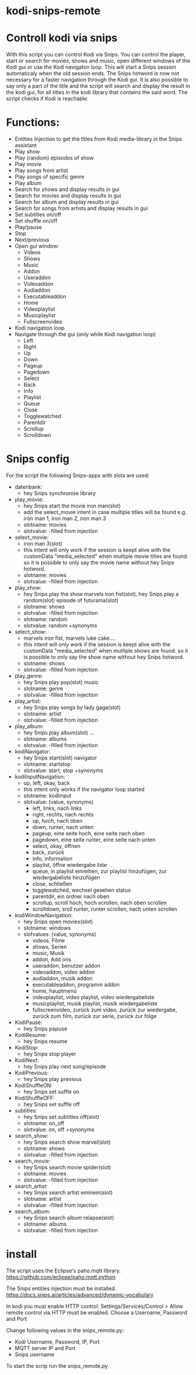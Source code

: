 # kodi-snips-remote
# Controll kodi via snips
With this script you can control Kodi via Snips. You can control the player, start or search for movies, shows and music, open different windows of the Kodi gui or use the Kodi navigaton loop. This will start a Snips session automaticaly when the old session ends. The Snips hotword is now not necessary for a faster navigation through the Kodi gui. It is also possible to say only a part of the title and the script will search and display the result in the kodi gui, for all titles in the kodi library that contains the said word. The script checks if Kodi is reachable.

# Functions:
* Entities Injection to get the titles from Kodi media-library in the Snips assistant
* Play show
* Play (random) episodes of show
* Play movie
* Play songs from artist
* Play songs of specific genre
* Play album
* Search for shows and display results in gui 
* Search for movies and display results in gui
* Search for album and display results in gui
* Search for songs from artists and display results in gui
* Set subtitles on/off
* Set shuffle on/off
* Play/pause
* Stop
* Next/previous
* Open gui window:
  * Videos
  * Shows
  * Music
  * Addon
  * Useraddon
  * Videoaddon
  * Audiaddon
  * Executableaddon
  * Home
  * Videoplaylist
  * Musicplaylist
  * Fullscreenvideo
* Kodi navigation loop
* Navigate through the gui (only while Kodi navigation loop)
  * Left
  * Right
  * Up
  * Down
  * Pageup
  * Pagedown
  * Select
  * Back
  * Info
  * Playlist
  * Queue
  * Close
  * Togglewatched
  * Parentdir
  * Scrollup
  * Scrolldown
  
# Snips config
For the script the following Snips-apps with slots are used:
* datenbank:
  * hey Snips synchronise library
* play_movie:
  * hey Snips start the movie iron man(slot)
  * add the select_movie intent in case multiple titles will be found e.g. iron man 1, iron man 2, iron man 3
  * slotname: movies
  * slotvalue:  -filled from injection
* select_movie:
  * iron man 3(slot)
  * this intent will only work if the session is keept alive with the customData "media_selected" when multiple movie titles are found. so it is possible to only say the movie name without hey Snips hotword.
  * slotname: movies
  * slotvalue:  -filled from injection
* play_show:
  * hey Snips play the show marvels iron fist(slot), hey Snips play a random(slot) episode of futurama(slot)
  * slotname: shows
  * slotvalue:  -filled from injection
  * slotname: random
  * slotvalue: random +synonyms
* select_show:
  * marvels iron fist, marvels luke cake....
  * this intent will only work if the session is keept alive with the customData "media_selected" when multiple shows are found. so it is possible to only say the show name without hey Snips hotword.
  * slotname: shows
  * slotvalue:  -filled from injection
* play_genre:
  * hey Snips play pop(slot) music
  * slotname: genre
  * slotvalue:  -filled from injection
* play_artist:
  * hey Snips play songs by lady gaga(slot)
  * slotname: artist
  * slotvalue:  -filled from injection
* play_album:
  * hey Snips play album(slot) ...
  * slotname: albums
  * slotvalue:  -filled from injection
* kodiNavigator:
  * hey Snips start(slot) navigator
  * slotname: startstop
  * slotvalue: start, stop +synonyms
* kodiInputNavigation:
  * up, left, okay, back
  * this intent only works if the navigator loop started
  * slotname: kodiinput
  * slotvalue: (value, synonyms)
    * left, links, nach links
    * right, rechts, nach rechts
    * up, hoch, nach oben
    * down, runter, nach unten
    * pageup, eine seite hoch, eine seite nach oben
    * pagedown, eine seite runter, eine seite nach unten
    * select, okay, öffnen
    * back, zurück
    * info, information
    * playlist, öffne wiedergabe liste
    * queue, in playlist einreihen, zur playlist hinzufügen, zur wiedergabeliste hinzufügen
    * close, schließen
    * togglewatched, wechsel gesehen status
    * parentdir, ein ordner nach oben
    * scrollup, scroll hoch, hoch scrollen, nach oben scrollen
    * scrolldown, sroll runter, runter scrollen, nach unten scrollen
* kodiWindowNavigation:
  * hey Snips open movies(slot)
  * slotname: windows
  * slotvalues: (value, synonyms)
    * videos, Filme
    * shows, Serien
    * music, Musik
    * addon, Add ons
    * useraddon, benutzer addon
    * videoaddon, video addon
    * audiaddon, musik addon
    * executableaddon, programm addon
    * home, hauptmenü
    * videoplaylist, video playlist, video wiedergabeliste
    * musicplaylist, musik playlist, musik wiedergabeliste
    * fullscreenvideo, zurück zum video, zurück zur wiedergabe, zurück zum film, zurück zur serie, zurück zur folge
* KodiPause:
  * hey Snips papuse
* KodiResume:
  * hey Snips resume
* KodiStop:
  * hey Snips stop player
* KodiNext:
  * hey Snips play next song/episode
* KodiPrevious:
  * hey Snips play previous
* KodiShuffleON:
  * hey Snips set suffle on
* KodiShuffleOFF:
  * hey Snips set suffle off
* subtitles:
  * hey Snips set subtitles off(slot)
  * slotname: on_off
  * slotvalue: on, off +synonyms
* search_show:
  * hey Snips search show marvel(slot)
  * slotname: shows
  * slotvalue:  -filled from injection
* search_movie:
  * hey Snips search movie spider(slot)
  * slotname: movies
  * slotvalue:  -filled from injection
* search_artist:
  * hey Snips search artist eminem(slot)
  * slotname: artist
  * slotvalue:  -filled from injection
* search_album:
  * hey Snips search album relapse(slot)
  * slotname: albums
  * slotvalue:  -filled from injection
# install
The script uses the Eclipse's paho.mqtt library. https://github.com/eclipse/paho.mqtt.python

The Snips entities injection must be installed. https://docs.snips.ai/articles/advanced/dynamic-vocabulary

In kodi you must enable HTTP control: Settings/Services/Control > Allow remote control via HTTP must be enabled. Choose a 
Username, Password and Port

Change following values in the snips_remote.py:
* Kodi Username, Password, IP, Port
* MQTT server IP and Port
* Snips username 

To start the scrip run the snips_remote.py
